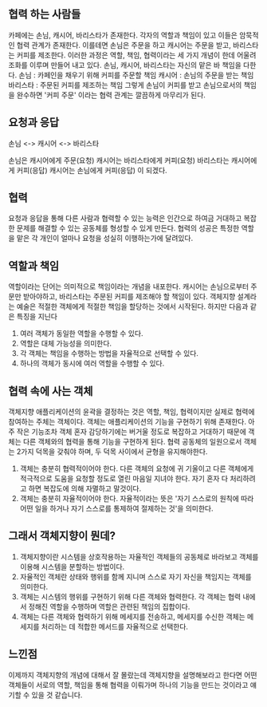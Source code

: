 ## 협력 하는 사람들
카페에는 손님, 캐시어, 바리스타가 존재한다. 각자의 역할과 책임이 있고 이들은 암묵적인 협력 관계가 존재한다.
이를테면 손님은 주문을 하고 캐시어는 주문을 받고, 바리스타는 커피를 제조한다. 이러한 과정은 역할, 책임, 협력이라는 세 가지 개념이 한데 어울려 조화를 이루며 만들어 내고 있다.
손님, 캐시어, 바리스타는 자신의 맡은 바 책임을 다한다.
손님 : 카페인을 채우기 위해 커피를 주문할 책임
캐시어 : 손님의 주문을 받는 책임
바리스타 : 주문된 커피를 제조하는 책임
그렇게 손님이 커피를 받고 손님으로서의 책임을 완수하면 '커피 주문' 이라는 협력 관계는 깔끔하게 마무리가 된다.

## 요청과 응답

손님 <-> 캐시어 <-> 바리스타

손님은 캐시어에게 주문(요청)
캐시어는 바리스타에게 커피(요청)
바리스타는 캐시어에게 커피(응답)
캐시어는 손님에게 커피(응답)
이 되겠다.

## 협력 
요청과 응답을 통해 다른 사람과 협력할 수 있는 능력은 인간으로 하여금 거대하고 복잡한 문제를 해결할 수 있는 공동체를 형성할 수 있게 만든다.
협력의 성공은 특정한 역할을 맡은 각 개인이 얼마나 요청을 성실히 이행하는가에 달려있다.

## 역할과 책임
역할이라는 단어는 의미적으로 책임이라는 개념을 내포한다. 캐시어는 손님으로부터 주문만 받아야하고, 바리스타는 주문된 커피를 제조해야 할 책임이 있다.
객체지향 설계라는 예술은 적절한 객체에게 적절한 책임을 할당하는 것에서 시작된다. 하지만 다음과 같은 특징을 지닌다
1. 여러 객체가 동일한 역할을 수행할 수 있다.
2. 역할은 대체 가능성을 의미한다.
3. 각 객체는 책임을 수행하는 방법을 자율적으로 선택할 수 있다.
4. 하나의 객체가 동시에 여러 역할을 수행할 수 있다.

## 협력 속에 사는 객체
객체지향 애플리케이션의 윤곽을 결정하는 것은 역할, 책임, 협력이지만 실제로 협력에 참여하는 주체는 객체이다.
객체는 애플리케이션의 기능을 구현하기 위해 존재한다. 아주 작은 기능조차 객체 혼자 감당하기에는 버거울 정도로 복잡하고 거대하기 때문에 객체는 다른 객체와의 협력을 통해 기능을 구현하게 된다.
협력 공동체의 일원으로서 객체는 2가지 덕목을 갖춰야 하며, 두 덕목 사이에서 균형을 유지해야한다.
1. 객체는 충분히 협력적이어야 한다. 다른 객체의 요청에 귀 기울이고 다른 객체에게 적극적으로 도움을 요청할 정도로 열린 마음일 지녀야 한다. 자기 혼자 다 처리하려고 하면 복잡도에 의해 자멸하고 말것이다.
2. 객체는 충분히 자율적이어야 한다. 자율적이라는 뜻은 '자기 스스로의 원칙에 따라 어떤 일을 하거나 자기 스스로를 통제하여 절제하는 것'을 의미한다.

## 그래서 객체지향이 뭔데?
1. 객체지향이란 시스템을 상호작용하는 자율적인 객체들의 공동체로 바라보고 객체를 이용해 시스템을 분할하는 방법이다.
2. 자율적인 객체란 상태와 행위를 함께 지니며 스스로 자기 자신을 책임지는 객체를 의미한다.
3. 객체는 시스템의 행위를 구현하기 위해 다른 객체와 협력한다. 각 객체는 협력 내에서 정해진 역할을 수행하며 역할은 관련된 책임의 집합이다.
4. 객체는 다른 객체와 협력하기 위해 메세지를 전송하고, 메세지를 수신한 객체는 메세지를 처리하는 데 적합한 메서드를 자율적으로 선택한다.

## 느낀점
이제까지 객체지향의 개념에 대해서 잘 몰랐는데 객체지향을 설명해보라고 한다면
어떤 객체들이 서로의 역할, 책임을 통해 협력을 이뤄가며 하나의 기능을 만드는 것이라고 얘기할 수 있을 것 같습니다. 
